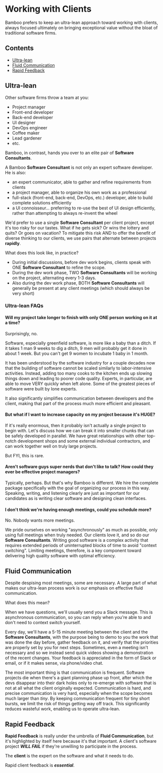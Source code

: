 # Working with Clients

Bamboo prefers to keep an ultra-lean approach toward working with clients, always focused ultimately on bringing exceptional value without the bloat of traditional software firms.

## Contents

- [Ultra-lean](#ultra-lean)
- [Fluid Communication](#fluid-communication)
- [Rapid Feedback](#rapid-feedback)

## Ultra-lean

Other software firms throw a team at you:
- Project manager
- Front-end developer
- Back-end developer
- UI designer
- DevOps engineer
- Coffee maker
- Lead gardener
- etc.

Bamboo, in contrast, hands you over to an elite pair of **Software Consultants**.

A Bamboo **Software Consultant** is not only an expert software developer. He is also:
- an expert communicator, able to gather and refine requirements from clients
- a project manager, able to organize his own work as a professional
- full-stack (front-end, back-end, DevOps, etc.) developer, able to build complete solutions efficiently
- a UI connoisseur... preferring to re-use the best of UI design efficiently, rather than attempting to always re-invent the wheel

We'd prefer to use a single **Software Consultant** per client project, except it's too risky for our tastes. What if he gets sick? Or wins the lottery and quits? Or goes on vacation? To mitigate this risk AND to offer the benefit of diverse thinking to our clients, we use pairs that alternate between projects **rapidly**.

What does this look like, in practice?

- During initial discussions, before dev work begins, clients speak with ONE **Software Consultant** to refine the scope.
- During the dev work phase, TWO **Software Consultants** will be working on the project, alternating every 1-3 days.
- Also during the dev work phase, BOTH **Software Consultants** will generally be present at any client meetings (which should always be very short)

### Ultra-lean FAQs

#### Will my project take longer to finish with only ONE person working on it at a time?

Surprisingly, no.

Software, especially greenfield software, is more like a baby than a ditch. If it takes 1 man 9 weeks to dig a ditch, 9 men will probably get it done in about 1 week. But you can't get 9 women to incubate 1 baby in 1 month.

It has been understood by the software industry for a couple decades now that the building of software cannot be scaled similarly to labor-intensive activities. Instead, adding too many cooks to the kitchen ends up slowing things down and leading to poorer code quality. Experts, in particular, are able to move VERY quickly when left alone. Some of the greatest pieces of software were built by lone experts.

It also significantly simplifies communication between developers and the client, making that part of the process much more efficient and pleasant.

#### But what if I want to increase capacity on my project because it's HUGE?

If it's really enormous, then it probably isn't actually a single project to begin with. Let's discuss how we can break it into smaller chunks that can be safely developed in parallel. We have great relationships with other top-notch development shops and some external individual contractors, and can work together well on truly large projects.

But FYI, this is rare.

#### Aren't software guys super nerds that don't like to talk? How could they ever be effective project managers?

Typically, perhaps. But that's why Bamboo is different. We hire the complete package specifically with the goal of organizing our process in this way. Speaking, writing, and listening clearly are just as important for our candidates as is writing clear software and designing clean interfaces.

#### I don't think we're having enough meetings, could you schedule more?

No. Nobody wants more meetings.

We pride ourselves on working "asynchronously" as much as possible, only using full meetings when truly needed. Our clients love it, and so do our **Software Consultants**. Writing good software is a complex activity that requires extended periods of uninterrupted blocks of time to avoid "context switching". Limiting meetings, therefore, is a key component toward delivering high quality software with optimal efficiency.

## Fluid Communication

Despite despising most meetings, some are necessary. A large part of what makes our ultra-lean process work is our emphasis on effective fluid communication.

What does this mean?

When we have questions, we'll usually send you a Slack message. This is asynchronous communication, so you can reply when you're able to and don't need to context switch yourself.

Every day, we'll have a 5-15 minute meeting between the client and the **Software Consultants**, with the purpose being to demo to you the work that was done the day before, gather feedback on it, and verify that the priorities are properly set by you for next steps. Sometimes, even a meeting isn't necessary and so we instead send quick videos showing a demonstration of the recent changes. Your feedback is appreciated in the form of Slack or email, or if it makes sense, via phone/video chat.

The most important thing is that communication is frequent. Software projects die when there's a giant planning phase up front, after which the devs disappear into their dark holes only to re-emerge with software that is not at all what the client originally expected. Communication is hard, and precise communication is very hard, especially when the scope becomes much larger than _tiny_. By keeping communication frequent for tiny short bursts, we limit the risk of things getting way off track. This significantly reduces wasteful work, enabling us to operate ultra-lean.

## Rapid Feedback

**Rapid Feedback** is really under the umbrella of **Fluid Communication**, but it's highlighted by itself here because it's that important. A client's software project **_WILL FAIL_** if they're unwilling to participate in the process.

The **client** is the expert on the software and what it needs to do.

Rapid client feedback is **_essential_**.

